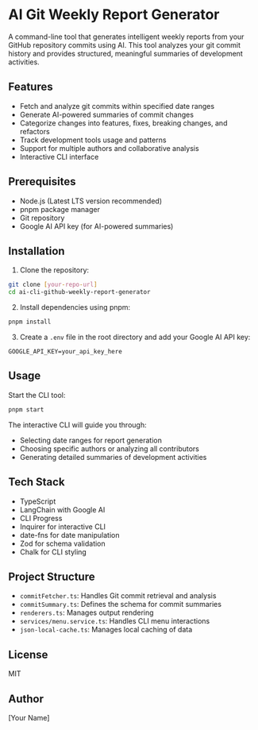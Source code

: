 # AI Git Weekly Report Generator

A command-line tool that generates intelligent weekly reports from your GitHub repository commits using AI. This tool analyzes your git commit history and provides structured, meaningful summaries of development activities.

## Features

- Fetch and analyze git commits within specified date ranges
- Generate AI-powered summaries of commit changes
- Categorize changes into features, fixes, breaking changes, and refactors
- Track development tools usage and patterns
- Support for multiple authors and collaborative analysis
- Interactive CLI interface

## Prerequisites

- Node.js (Latest LTS version recommended)
- pnpm package manager
- Git repository
- Google AI API key (for AI-powered summaries)

## Installation

1. Clone the repository:
```bash
git clone [your-repo-url]
cd ai-cli-github-weekly-report-generator
```

2. Install dependencies using pnpm:
```bash
pnpm install
```

3. Create a `.env` file in the root directory and add your Google AI API key:
```env
GOOGLE_API_KEY=your_api_key_here
```

## Usage

Start the CLI tool:
```bash
pnpm start
```

The interactive CLI will guide you through:
- Selecting date ranges for report generation
- Choosing specific authors or analyzing all contributors
- Generating detailed summaries of development activities

## Tech Stack

- TypeScript
- LangChain with Google AI
- CLI Progress
- Inquirer for interactive CLI
- date-fns for date manipulation
- Zod for schema validation
- Chalk for CLI styling

## Project Structure

- `commitFetcher.ts`: Handles Git commit retrieval and analysis
- `commitSummary.ts`: Defines the schema for commit summaries
- `renderers.ts`: Manages output rendering
- `services/menu.service.ts`: Handles CLI menu interactions
- `json-local-cache.ts`: Manages local caching of data

## License

MIT

## Author

[Your Name]
